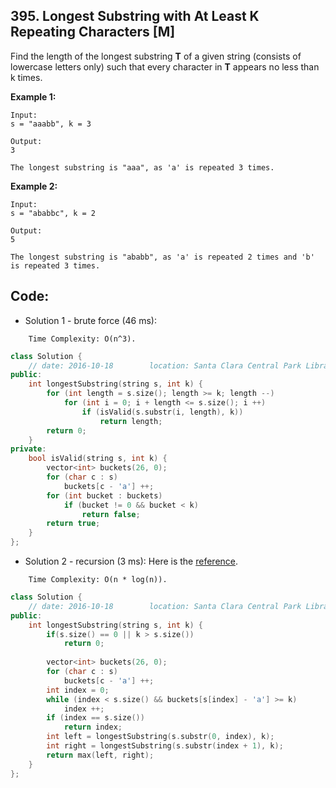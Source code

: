 ## 395. Longest Substring with At Least K Repeating Characters [M]
Find the length of the longest substring **T** of a given string (consists of lowercase letters only) such that every character in **T** appears no less than k times.

**Example 1:**
```
Input:
s = "aaabb", k = 3

Output:
3

The longest substring is "aaa", as 'a' is repeated 3 times.
```
**Example 2:**
```
Input:
s = "ababbc", k = 2

Output:
5

The longest substring is "ababb", as 'a' is repeated 2 times and 'b' is repeated 3 times.
```
## Code:
- Solution 1 - brute force (46 ms):
```
    Time Complexity: O(n^3).
```
```c++
class Solution {
    // date: 2016-10-18        location: Santa Clara Central Park Library
public:
    int longestSubstring(string s, int k) {
        for (int length = s.size(); length >= k; length --) 
            for (int i = 0; i + length <= s.size(); i ++) 
                if (isValid(s.substr(i, length), k))
                    return length;
        return 0;
    }
private:
    bool isValid(string s, int k) {
        vector<int> buckets(26, 0);
        for (char c : s) 
            buckets[c - 'a'] ++;
        for (int bucket : buckets)
            if (bucket != 0 && bucket < k)
                return false;
        return true;
    }
};
```

- Solution 2 - recursion (3 ms):
Here is the [reference](https://discuss.leetcode.com/topic/57735/c-recursive-solution).
```
    Time Complexity: O(n * log(n)).
```
```c++
class Solution {
    // date: 2016-10-18        location: Santa Clara Central Park Library
public:
    int longestSubstring(string s, int k) {
        if(s.size() == 0 || k > s.size())   
            return 0;
        
        vector<int> buckets(26, 0);
        for (char c : s)    
            buckets[c - 'a'] ++;
        int index = 0;
        while (index < s.size() && buckets[s[index] - 'a'] >= k)     
            index ++;
        if (index == s.size())
            return index;
        int left = longestSubstring(s.substr(0, index), k);
        int right = longestSubstring(s.substr(index + 1), k);
        return max(left, right);
    }
};
```
